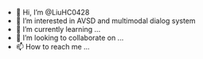 - 👋 Hi, I’m @LiuHC0428
- 👀 I’m interested in AVSD and multimodal dialog system
- 🌱 I’m currently learning ...
- 💞️ I’m looking to collaborate on ...
- 📫 How to reach me ...

<!---
LiuHC0428/LiuHC0428 is a ✨ special ✨ repository because its `README.md` (this file) appears on your GitHub profile.
You can click the Preview link to take a look at your changes.
--->
